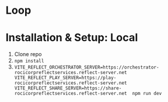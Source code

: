 # Loop

# Installation & Setup: Local
1. Clone repo
2. `npm install`
3. ```VITE_REFLECT_ORCHESTRATOR_SERVER=https://orchestrator-rocicorpreflectservices.reflect-server.net VITE_REFLECT_PLAY_SERVER=https://play-rocicorpreflectservices.reflect-server.net VITE_REFLECT_SHARE_SERVER=https://share-rocicorpreflectservices.reflect-server.net  npm run dev```
